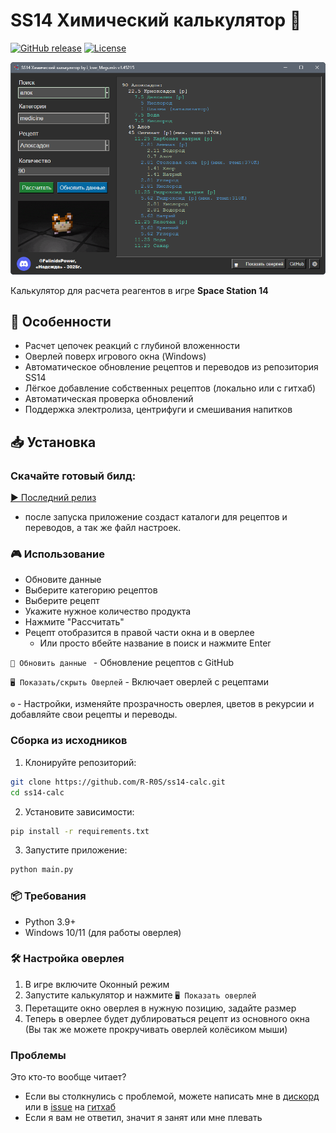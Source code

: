 # SS14 Химический калькулятор 🧪

[![GitHub release](https://img.shields.io/github/v/release/R-R0S/ss14-calc?include_prereleases&style=for-the-badge)](https://github.com/R-R0S/ss14-calc/releases/latest)
[![License](https://img.shields.io/github/license/R-R0S/ss14-calc?style=for-the-badge)](LICENSE)

![screenshot1](https://github.com/R-R0S/ss14-calc/blob/main/img/screenshot1.png?raw=true)

Калькулятор для расчета реагентов в игре **Space Station 14**

## 🌟 Особенности
- Расчет цепочек реакций с глубиной вложенности
- Оверлей поверх игрового окна (Windows)
- Автоматическое обновление рецептов и переводов из репозитория SS14
- Лёгкое добавление собственных рецептов (локально или с гитхаб)
- Автоматическая проверка обновлений
- Поддержка электролиза, центрифуги и смешивания напитков

## 📥 Установка
### Скачайте готовый билд:
[▶️ Последний релиз](https://github.com/R-R0S/ss14-calc/releases/latest)
- после запуска приложение создаст каталоги для рецептов и переводов, а так же файл настроек.

### 🎮 Использование
* Обновите данные
* Выберите категорию рецептов
* Выберите рецепт
* Укажите нужное количество продукта
* Нажмите "Рассчитать"
* Рецепт отобразится в правой части окна и в оверлее
  * Или просто вбейте название в поиск и нажмите Enter

```🔄 Обновить данные ``` - Обновление рецептов с GitHub

```🖥️ Показать/скрыть️ Оверлей``` - Включает оверлей с рецептами

```⚙️``` -  Настройки, изменяйте прозрачность оверлея, цветов в рекурсии и добавляйте свои рецепты и переводы.

### Сборка из исходников
1. Клонируйте репозиторий:
```bash
git clone https://github.com/R-R0S/ss14-calc.git
cd ss14-calc
```
2. Установите зависимости:
```bash
pip install -r requirements.txt
```
3. Запустите приложение:
```bash
python main.py
```

### 📦 Требования
* Python 3.9+
* Windows 10/11 (для работы оверлея)

### 🛠️ Настройка оверлея
1. В игре включите Оконный режим
2. Запустите калькулятор и нажмите ```🖥️ Показать оверлей```
3. Перетащите окно оверлея в нужную позицию, задайте размер
4. Теперь в оверлее будет дублироваться рецепт из основного окна (Вы так же можете прокручивать оверлей колёсиком мыши)

### Проблемы
Это кто-то вообще читает?
 * Если вы столкнулись с проблемой, можете написать мне в [дискорд](https://discord.com/users/317692089355862016) или в [issue](https://github.com/R-R0S/ss14-calc/issues) на [гитхаб](https://github.com/R-R0S/ss14-calc)
 * Если я вам не ответил, значит я занят или мне плевать